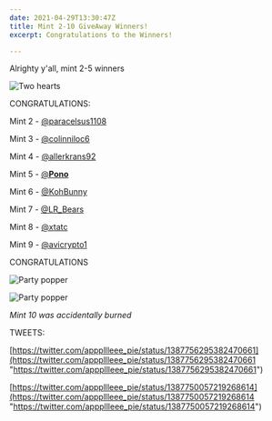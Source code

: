 ```yaml
---
date: 2021-04-29T13:30:47Z
title: Mint 2-10 GiveAway Winners!
excerpt: Congratulations to the Winners!

---
```

Alrighty y'all, mint 2-5 winners 

![Two hearts](https://abs-0.twimg.com/emoji/v2/svg/1f495.svg)

 CONGRATULATIONS: 

Mint 2 - [@paracelsus1108](https://twitter.com/paracelsus1108)

Mint 3 - [@colinniloc6](https://twitter.com/colinniloc6)

Mint 4 - [@allerkrans92](https://twitter.com/allerkrans92)

Mint 5 - [@__Pono__](https://twitter.com/__Pono__)

Mint 6 - [@KohBunny](https://twitter.com/KohBunny)

Mint 7 - [@LR_Bears](https://twitter.com/LR_Bears)

Mint 8 - [@xtatc](https://twitter.com/xtatc)

Mint 9 - [@avicrypto1](https://twitter.com/avicrypto1)

CONGRATULATIONS 

![Party popper](https://abs-0.twimg.com/emoji/v2/svg/1f389.svg)

![Party popper](https://abs-0.twimg.com/emoji/v2/svg/1f389.svg)

 *Mint 10 was accidentally burned*

TWEETS:

[https://twitter.com/apppllleee_pie/status/1387756295382470661](https://twitter.com/apppllleee_pie/status/1387756295382470661 "https://twitter.com/apppllleee_pie/status/1387756295382470661")

[https://twitter.com/apppllleee_pie/status/1387750057219268614](https://twitter.com/apppllleee_pie/status/1387750057219268614 "https://twitter.com/apppllleee_pie/status/1387750057219268614")